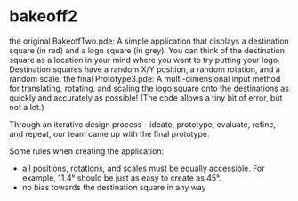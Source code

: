 # bakeoff2
the original BakeoffTwo.pde: A simple application that displays a destination square (in red) and a logo square (in grey). You can think of the destination square as a location in your mind where you want to try putting your logo. Destination squares have a random X/Y position, a random rotation, and a random scale. 
the final Prototype3.pde: A multi-dimensional input method for translating, rotating, and scaling the logo square onto the destinations as quickly and accurately as possible! (The code allows a tiny bit of error, but not a lot.)

 

Through an iterative design process - ideate, prototype, evaluate, refine, and repeat, our team came up with the final prototype.

 
Some rules when creating the application:
- all positions, rotations, and scales must be equally accessible. For example, 11.4° should be just as easy to create as 45°.
- no bias towards the destination square in any way
